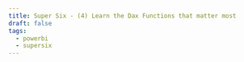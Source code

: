```yaml
---
title: Super Six - (4) Learn the Dax Functions that matter most
draft: false
tags:
  - powerbi
  - supersix
---
```

